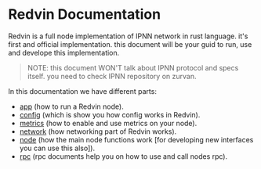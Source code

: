 # Redvin Documentation

Redvin is a full node implementation of IPNN network in rust language. it's first and official implementation. this document will be your guid to run, use and develope this implementation.

> NOTE: this document WON'T talk about IPNN protocol and specs itself. you need to check IPNN repository on zurvan.

In this documentation we have different parts:

* [app](./app) (how to run a Redvin node).
* [config](./config/) (which is show you how config works in Redvin).
* [metrics](./metrics/) (how to enable and use metrics on your node).
* [network](./network/) (how networking part of Redvin works).
* [node](./node) (how the main node functions work [for developing new interfaces you can use this also]).
* [rpc](./rpc) (rpc documents help you on how to use and call nodes rpc).
